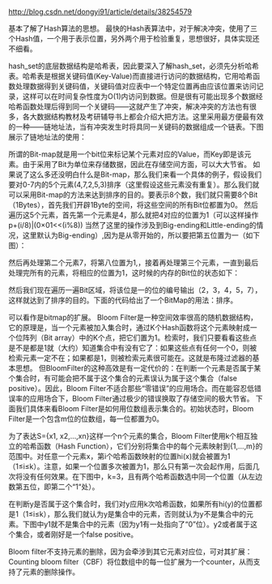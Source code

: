 

http://blog.csdn.net/dongyi91/article/details/38254579

基本了解了Hash算法的思想。
最快的Hash表算法中，对于解决冲突，使用了三个Hash值，一个用于表示位置，另外两个用于检验重复，思想很好，具体实现还不细看。

hash_set的底层数据结构是哈希表，因此要深入了解hash_set，必须先分析哈希表。哈希表是根据关键码值(Key-Value)而直接进行访问的数据结构，它用哈希函数处理数据得到关键码值，关键码值对应表中一个特定位置再由应该位置来访问记录，这样可以在时间复杂性度为O(1)内访问到数据。但是很有可能出现多个数据经哈希函数处理后得到同一个关键码——这就产生了冲突，解决冲突的方法也有很多，各大数据结构教材及考研辅导书上都会介绍大把方法。这里采用最方便最有效的一种——链地址法，当有冲突发生时将具同一关键码的数据组成一个链表。下图展示了链地址法的使用：

所谓的Bit-map就是用一个bit位来标记某个元素对应的Value，而Key即是该元素。由于采用了Bit为单位来存储数据，因此在存储空间方面，可以大大节省。
如果说了这么多还没明白什么是Bit-map，那么我们来看一个具体的例子，假设我们要对0-7内的5个元素(4,7,2,5,3)排序（这里假设这些元素没有重复）。那么我们就可以采用Bit-map的方法来达到排序的目的。要表示8个数，我们就只需要8个Bit（1Bytes），首先我们开辟1Byte的空间，将这些空间的所有Bit位都置为0。
然后遍历这5个元素，首先第一个元素是4，那么就把4对应的位置为1（可以这样操作 p+(i/8)|(0×01<<(i%8)) 当然了这里的操作涉及到Big-ending和Little-ending的情况，这里默认为Big-ending）,因为是从零开始的，所以要把第五位置为一（如下图）：

然后再处理第二个元素7，将第八位置为1,，接着再处理第三个元素，一直到最后处理完所有的元素，将相应的位置为1，这时候的内存的Bit位的状态如下：

然后我们现在遍历一遍Bit区域，将该位是一的位的编号输出（2，3，4，5，7），这样就达到了排序的目的。下面的代码给出了一个BitMap的用法：排序。

可以看作是bitmap的扩展。
Bloom Filter是一种空间效率很高的随机数据结构，它的原理是，当一个元素被加入集合时，通过K个Hash函数将这个元素映射成一个位阵列（Bit array）中的K个点，把它们置为1。检索时，我们只要看看这些点是不是都是1就（大约）知道集合中有没有它了：如果这些点有任何一个0，则被检索元素一定不在；如果都是1，则被检索元素很可能在。这就是布隆过滤器的基本思想。
但BloomFilter的这种高效是有一定代价的：在判断一个元素是否属于某个集合时，有可能会把不属于这个集合的元素误认为属于这个集合（false positive）。因此，Bloom Filter不适合那些“零错误”的应用场合。而在能容忍低错误率的应用场合下，Bloom Filter通过极少的错误换取了存储空间的极大节省。
下面我们具体来看Bloom Filter是如何用位数组表示集合的。初始状态时，Bloom Filter是一个包含m位的位数组，每一位都置为0。

为了表达S={x1, x2,…,xn}这样一个n个元素的集合，Bloom Filter使用k个相互独立的哈希函数（Hash Function），它们分别将集合中的每个元素映射到{1,…,m}的范围中。对任意一个元素x，第i个哈希函数映射的位置hi(x)就会被置为1（1≤i≤k）。注意，如果一个位置多次被置为1，那么只有第一次会起作用，后面几次将没有任何效果。在下图中，k=3，且有两个哈希函数选中同一个位置（从左边数第五位，即第二个“1“处）。

在判断y是否属于这个集合时，我们对y应用k次哈希函数，如果所有hi(y)的位置都是1（1≤i≤k），那么我们就认为y是集合中的元素，否则就认为y不是集合中的元素。下图中y1就不是集合中的元素（因为y1有一处指向了“0”位）。y2或者属于这个集合，或者刚好是一个false positive。

Bloom filter不支持元素的删除，因为会牵涉到其它元素对应位，可对其扩展：Counting bloom filter（CBF）将位数组中的每一位扩展为一个counter，从而支持了元素的删除操作。







